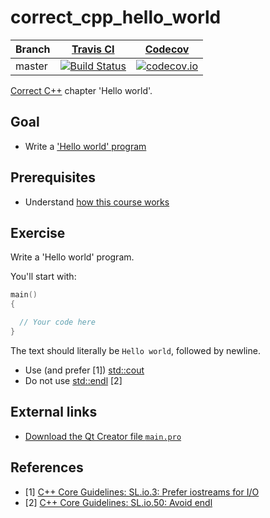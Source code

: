 # correct_cpp_hello_world

Branch|[Travis CI](https://travis-ci.org)|[Codecov](https://www.codecov.io)
---|---|---
master|[![Build Status](https://travis-ci.org/richelbilderbeek/correct_cpp_hello_world.svg?branch=master)](https://travis-ci.org/richelbilderbeek/correct_cpp_hello_world)|[![codecov.io](https://codecov.io/github/richelbilderbeek/correct_cpp_hello_world/coverage.svg?branch=master)](https://codecov.io/github/richelbilderbeek/correct_cpp_hello_world/branch/master)

[Correct C++](https://github.com/richelbilderbeek/correct_cpp) chapter 'Hello world'.

## Goal

 * Write a ['Hello world' program](https://github.com/richelbilderbeek/cpp/blob/master/content/CppHelloWorld.md)

## Prerequisites

 * Understand [how this course works](https://github.com/richelbilderbeek/correct_cpp/blob/master/how_this_course_works.md)

## Exercise

Write a 'Hello world' program. 

You'll start with:

```c++
main()
{

  // Your code here
}
```

The text should literally be `Hello world`, followed by newline. 

 * Use (and prefer [1]) [std::cout](https://github.com/richelbilderbeek/cpp/blob/master/content/CppStdCout.md) 
 * Do not use [std::endl](https://github.com/richelbilderbeek/cpp/blob/master/content/CppStdEndl.md) [2]

## External links

 * [Download the Qt Creator file `main.pro`](https://raw.githubusercontent.com/richelbilderbeek/correct_cpp/master/shared/main.pro)

## References

 * [1] [C++ Core Guidelines: SL.io.3: Prefer iostreams for I/O](https://github.com/isocpp/CppCoreGuidelines/blob/master/CppCoreGuidelines.md#Rio-streams)
 * [2] [C++ Core Guidelines: SL.io.50: Avoid endl](https://github.com/isocpp/CppCoreGuidelines/blob/master/CppCoreGuidelines.md#Rio-endl)

